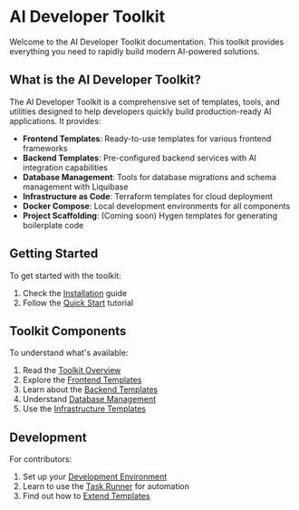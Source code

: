 # AI Developer Toolkit

Welcome to the AI Developer Toolkit documentation. This toolkit provides everything you need to rapidly build modern AI-powered solutions.

## What is the AI Developer Toolkit?

The AI Developer Toolkit is a comprehensive set of templates, tools, and utilities designed to help developers quickly build production-ready AI applications. It provides:

- **Frontend Templates**: Ready-to-use templates for various frontend frameworks
- **Backend Templates**: Pre-configured backend services with AI integration capabilities
- **Database Management**: Tools for database migrations and schema management with Liquibase
- **Infrastructure as Code**: Terraform templates for cloud deployment
- **Docker Compose**: Local development environments for all components
- **Project Scaffolding**: (Coming soon) Hygen templates for generating boilerplate code

## Getting Started

To get started with the toolkit:

1. Check the [Installation](getting-started/installation.md) guide
2. Follow the [Quick Start](getting-started/quick-start.md) tutorial

## Toolkit Components

To understand what's available:

1. Read the [Toolkit Overview](toolkit/overview.md)
2. Explore the [Frontend Templates](toolkit/frontend-templates.md)
3. Learn about the [Backend Templates](toolkit/backend-templates.md)
4. Understand [Database Management](toolkit/database-management.md)
5. Use the [Infrastructure Templates](toolkit/infrastructure.md)

## Development

For contributors:

1. Set up your [Development Environment](development-guides/environment-setup.md)
2. Learn to use the [Task Runner](development-guides/task-runner.md) for automation
3. Find out how to [Extend Templates](development-guides/extending-templates.md)